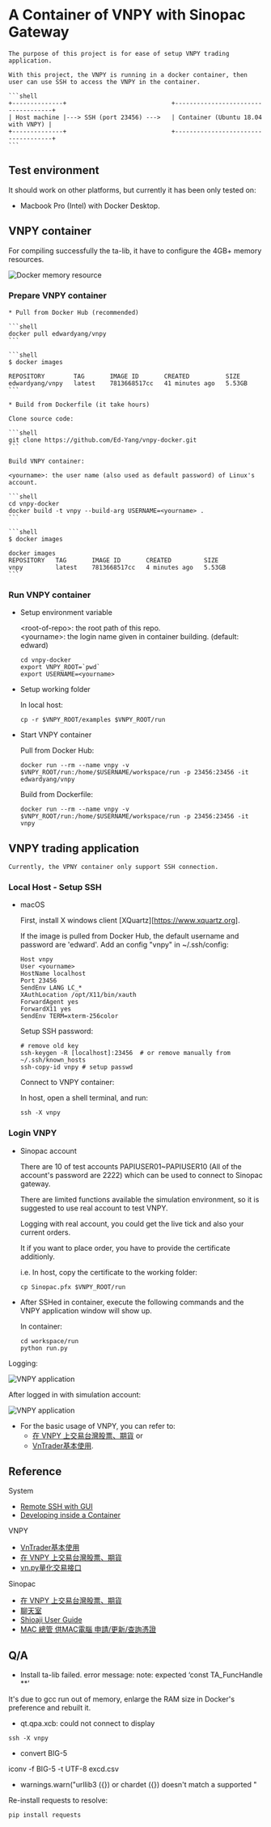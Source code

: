 # A Container of VNPY with Sinopac Gateway

    The purpose of this project is for ease of setup VNPY trading application. 

    With this project, the VNPY is running in a docker container, then user can use SSH to access the VNPY in the container. 

    ```shell
    +--------------+                             +------------------------------------+
    | Host machine |---> SSH (port 23456) --->   | Container (Ubuntu 18.04 with VNPY) |
    +--------------+                             +------------------------------------+
    ```

## Test environment

It should work on other platforms, but currently it has been only tested on:

* Macbook Pro (Intel) with Docker Desktop.

## VNPY container

For compiling successfully the ta-lib, it have to configure the  4GB+ memory resources.

![Docker memory resource](./images/docker-resources.png)

### Prepare VNPY container

    * Pull from Docker Hub (recommended)

    ```shell
    docker pull edwardyang/vnpy
    ```

    ```shell
    $ docker images
    
    REPOSITORY        TAG       IMAGE ID       CREATED          SIZE
    edwardyang/vnpy   latest    7813668517cc   41 minutes ago   5.53GB
    ```

    * Build from Dockerfile (it take hours)

    Clone source code:

    ```shell
    git clone https://github.com/Ed-Yang/vnpy-docker.git
    ```

    Build VNPY container:

    <yourname>: the user name (also used as default password) of Linux's account.

    ```shell
    cd vnpy-docker
    docker build -t vnpy --build-arg USERNAME=<yourname> .
    ```

    ```shell
    $ docker images

    docker images
    REPOSITORY   TAG       IMAGE ID       CREATED         SIZE
    vnpy         latest    7813668517cc   4 minutes ago   5.53GB
    ```

### Run VNPY container

* Setup environment variable

    \<root-of-repo\>: the root path of this repo.  
    \<yourname\>: the login name given in container building. (default: edward)

    ```shell
    cd vnpy-docker
    export VNPY_ROOT=`pwd`
    export USERNAME=<yourname>
    ```

* Setup working folder

    In local host:

    ```shell
    cp -r $VNPY_ROOT/examples $VNPY_ROOT/run
    ```

* Start VNPY container

    Pull from Docker Hub:

    ```shell
    docker run --rm --name vnpy -v $VNPY_ROOT/run:/home/$USERNAME/workspace/run -p 23456:23456 -it edwardyang/vnpy
    ```

    Build from Dockerfile:

    ```shell
    docker run --rm --name vnpy -v $VNPY_ROOT/run:/home/$USERNAME/workspace/run -p 23456:23456 -it vnpy
    ```

## VNPY trading application

    Currently, the VPNY container only support SSH connection.

### Local Host - Setup SSH

* macOS

    First, install X windows client [XQuartz][https://www.xquartz.org].

    If the image is pulled from Docker Hub, the default username and password are 'edward'.
    Add an config "vnpy" in ~/.ssh/config:

    ```shell
    Host vnpy
    User <yourname>
    HostName localhost
    Port 23456
    SendEnv LANG LC_*
    XAuthLocation /opt/X11/bin/xauth
    ForwardAgent yes
    ForwardX11 yes
    SendEnv TERM=xterm-256color
    ```

    Setup SSH password:

    ```shell
    # remove old key
    ssh-keygen -R [localhost]:23456  # or remove manually from ~/.ssh/known_hosts
    ssh-copy-id vnpy # setup passwd
    ```

    Connect to VNPY container:

    In host, open a shell terminal, and run:

    ```
    ssh -X vnpy
    ```

### Login VNPY

* Sinopac account

    There are 10 of test accounts PAPIUSER01~PAPIUSER10 (All of the account's password are 2222) which can be used to connect
    to Sinopac gateway.

    There are limited functions available the simulation environment, so it is suggested to use real account to test VNPY.

    Logging with real account, you could get the live tick and also your current orders.

    It if you want to place order, you have to provide the certificate additionly.

    i.e. In host, copy the certificate to the working folder:

    ```shell
    cp Sinopac.pfx $VNPY_ROOT/run
    ```

* After SSHed in container, execute the following commands and the VNPY application window will show up.

    In container:

    ```shell
    cd workspace/run
    python run.py
    ```

Logging:

![VNPY application](./images/vnpy-connecting.png)

After logged in with simulation account:

![VNPY application](./images/vnpy-connected.png)

* For the basic usage of VNPY, you can refer to: 
    - [在 VNPY 上交易台灣股票、期貨](https://blog.alvin.tw/Shioaji-With-Vnpy/) or
    - [VnTrader基本使用](https://github.com/vnpy/vnpy/wiki/VnTrader基本使用).

## Reference

System

* [Remote SSH with GUI](https://virtualizationreview.com/articles/2017/02/08/graphical-programs-on-windows-subsystem-on-linux.aspx)
* [Developing inside a Container](https://code.visualstudio.com/docs/remote/containers)

VNPY

* [VnTrader基本使用](https://github.com/vnpy/vnpy/wiki/VnTrader基本使用)
* [在 VNPY 上交易台灣股票、期貨](https://blog.alvin.tw/Shioaji-With-Vnpy/)
* [vn.py量化交易接口](https://www.vnpy.com/forum/topic/3120-30duo-tao-apijie-kou-huan-pa-man-zu-bu-liao-ni-de-liang-hua-jiao-yi-xu-qiu)

Sinopac

* [在 VNPY 上交易台灣股票、期貨](https://blog.alvin.tw/Shioaji-With-Vnpy/)
* [聊天室](https://gitter.im/Sinotrade/Shioaji?utm_source=badge&utm_medium=badge&utm_campaign=pr-badge)
* [Shioaji User Guide](https://sinotrade.github.io/quickstart/)
* [MAC 總管 供MAC電腦 申請/更新/查詢憑證](https://w3.sinotrade.com.tw/CSCenter/CSCenter_13_3)

## Q/A 

* Install ta-lib failed. error message: note: expected ‘const TA_FuncHandle **’

It's due to gcc run out of memory, enlarge the RAM size in Docker's preference and rebuilt it.

* qt.qpa.xcb: could not connect to display

```shell
ssh -X vnpy
```

* convert BIG-5

iconv -f BIG-5 -t UTF-8 excd.csv

* warnings.warn("urllib3 ({}) or chardet ({}) doesn't match a supported "

Re-install requests to resolve:

```shell
pip install requests
```
